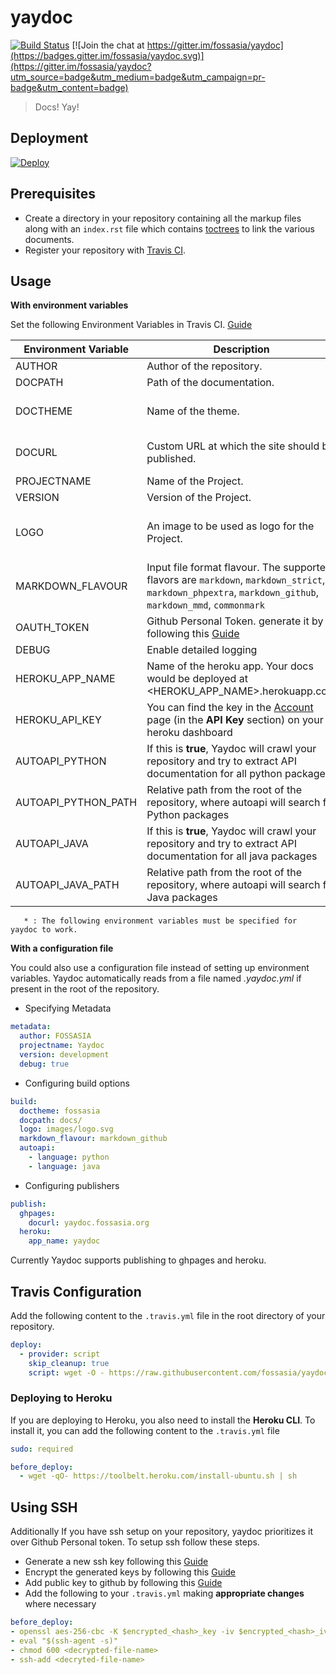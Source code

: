 # yaydoc
[![Build Status](https://travis-ci.org/fossasia/yaydoc.svg?branch=master)](https://travis-ci.org/fossasia/yaydoc)
[![Join the chat at https://gitter.im/fossasia/yaydoc](https://badges.gitter.im/fossasia/yaydoc.svg)](https://gitter.im/fossasia/yaydoc?utm_source=badge&utm_medium=badge&utm_campaign=pr-badge&utm_content=badge)

> Docs! Yay!

## Deployment
[![Deploy](https://www.herokucdn.com/deploy/button.svg)](https://heroku.com/deploy)

## Prerequisites
- Create a directory in your repository containing all the markup files along with an `index.rst` file which contains [toctrees](http://www.sphinx-doc.org/en/stable/markup/toctree.html) to link the various documents.
- Register your repository with [Travis CI](https://travis-ci.org).

## Usage

**With environment variables**

Set the following Environment Variables in Travis CI. [Guide](https://docs.travis-ci.com/user/environment-variables/#Defining-Variables-in-Repository-Settings)     

| Environment Variable | Description                                       | Default / FORMAT  |
|----------------------| ------------------------------------------------- |-------------------|
| AUTHOR               | Author of the repository.                         | Github username or organization |
| DOCPATH              | Path of the documentation.                        | NONE * (eg. `docs/`) |
| DOCTHEME             | Name of the theme.                                | alabaster ([built-in themes](http://www.sphinx-doc.org/en/stable/theming.html#builtin-themes)) / <i>(Custom themes available in PyPi are also supported)</i>| 
| DOCURL               | Custom URL at which the site should be published. | <i>\<username or organization>.github.io/\<reponame></i> ([Reference](https://help.github.com/articles/using-a-custom-domain-with-github-pages/)) |
| PROJECTNAME          | Name of the Project.                              | Name of the repository |
| VERSION              | Version of the Project.                           | development |
| LOGO                 | An image to be used as logo for the Project.      | path relative to DOCPATH. *example* - <i>To use DOCPATH/images/logo.svg as the logo, set LOGO as images/logo.svg</i>.|
| MARKDOWN_FLAVOUR     | Input file format flavour. The supported flavors are  `markdown`, `markdown_strict`, `markdown_phpextra`, `markdown_github`, `markdown_mmd`, `commonmark`| markdown_github   |
| OAUTH_TOKEN          | Github Personal Token. generate it by following this [Guide](https://help.github.com/articles/creating-a-personal-access-token-for-the-command-line/)  | NONE *(Not required If using ssh) |
| DEBUG                | Enable detailed logging                           | **false** |
| HEROKU_APP_NAME      | Name of the heroku app. Your docs would be deployed at <HEROKU_APP_NAME>.herokuapp.com | NONE |
| HEROKU_API_KEY       | You can find the key in the [Account](https://dashboard.heroku.com/account) page (in the **API Key** section) on your heroku dashboard | NONE *(Not required if not deploying to Heroku) |
| AUTOAPI_PYTHON       | If this is **true**, Yaydoc will crawl your repository and try to extract API documentation for all python packages | **false** |
| AUTOAPI_PYTHON_PATH  | Relative path from the root of the repository, where autoapi will search for Python packages | By default The entire repository is searched |
| AUTOAPI_JAVA         | If this is **true**, Yaydoc will crawl your repository and try to extract API documentation for all java packages | | **false** |
| AUTOAPI_JAVA_PATH    | Relative path from the root of the repository, where autoapi will search for Java packages | By default The entire repository is searched |

```
   * : The following environment variables must be specified for yaydoc to work. 
```

**With a configuration file**

You could also use a configuration file instead of setting up environment variables.
Yaydoc automatically reads from a file named *.yaydoc.yml* if present in the root of the repository.

- Specifying Metadata

```yaml
metadata:
  author: FOSSASIA
  projectname: Yaydoc
  version: development
  debug: true
```

- Configuring build options

```yaml
build:
  doctheme: fossasia
  docpath: docs/
  logo: images/logo.svg
  markdown_flavour: markdown_github
  autoapi:
    - language: python
    - language: java
```

- Configuring publishers

```yaml
publish:
  ghpages:
    docurl: yaydoc.fossasia.org
  heroku:
    app_name: yaydoc
```

Currently Yaydoc supports publishing to ghpages and heroku.

## Travis Configuration
Add the following content to the `.travis.yml` file in the root directory of your repository.

```yaml
deploy:
  - provider: script
    skip_cleanup: true
    script: wget -O - https://raw.githubusercontent.com/fossasia/yaydoc/master/generate_ci.sh | bash
```

### Deploying to Heroku
If you are deploying to Heroku, you also need to install the **Heroku CLI**.
To install it, you can add the following content to the `.travis.yml` file

```yaml
sudo: required

before_deploy:
  - wget -qO- https://toolbelt.heroku.com/install-ubuntu.sh | sh
```

## Using SSH
Additionally If you have ssh setup on your repository, yaydoc prioritizes it over Github Personal token. To setup ssh follow these steps. 

- Generate a new ssh key following this [Guide](https://help.github.com/articles/generating-a-new-ssh-key-and-adding-it-to-the-ssh-agent/#generating-a-new-ssh-key)
- Encrypt the generated keys by following this [Guide](https://docs.travis-ci.com/user/encrypting-files/#Automated-Encryption)
- Add public key to github by following this [Guide](https://help.github.com/articles/adding-a-new-ssh-key-to-your-github-account/)
- Add the following to your `.travis.yml` making **appropriate changes** where necessary

```yaml
before_deploy:
- openssl aes-256-cbc -K $encrypted_<hash>_key -iv $encrypted_<hash>_iv -in <encrypted-file-name> -out <decrypted-file-name> -d
- eval "$(ssh-agent -s)"
- chmod 600 <decrypted-file-name>
- ssh-add <decryted-file-name>
```
